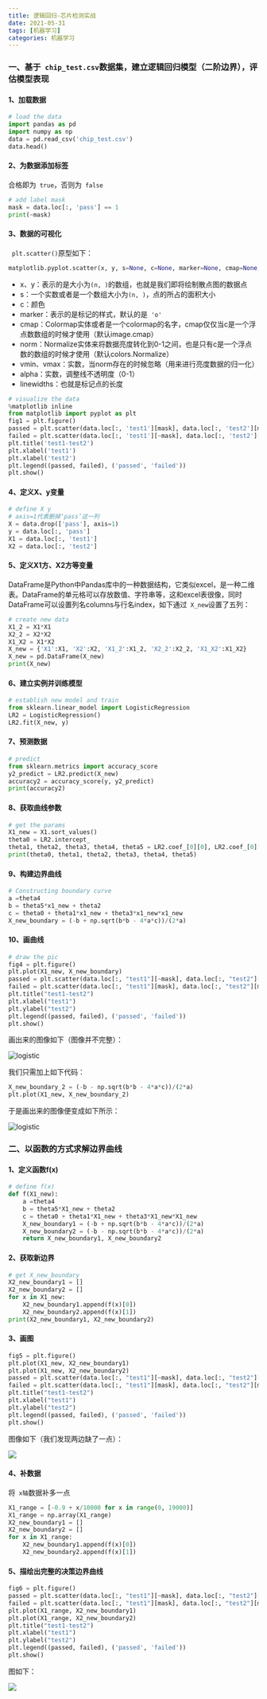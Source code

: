 ```yaml
---
title: 逻辑回归-芯片检测实战
date: 2021-05-31
tags: [机器学习]
categories: 机器学习
---
```


### 一、基于` chip_test.csv`数据集，建立逻辑回归模型（二阶边界），评估模型表现

#### 1、加载数据

```python
# load the data
import pandas as pd
import numpy as np
data = pd.read_csv('chip_test.csv')
data.head()
```

#### 2、为数据添加标签

合格即为` true`，否则为` false`

```python
# add label mask
mask = data.loc[:, 'pass'] == 1
print(~mask)
```

#### 3、数据的可视化

` plt.scatter()`原型如下：

```python
matplotlib.pyplot.scatter(x, y, s=None, c=None, marker=None, cmap=None, norm=None, vmin=None, vmax=None, alpha=None, linewidths=None, verts=None, edgecolors=None, *, data=None, **kwargs)
```

- x、y：表示的是大小为` (n, ) `的数组，也就是我们即将绘制散点图的数据点
- s：一个实数或者是一个数组大小为` (n, ) `，点的所占的面积大小
- c：颜色
- marker：表示的是标记的样式，默认的是` 'o'`
- cmap：Colormap实体或者是一个colormap的名字，cmap仅仅当c是一个浮点数数组的时候才使用（默认image.cmap）
- norm：Normalize实体来将数据亮度转化到0-1之间，也是只有c是一个浮点数的数组的时候才使用（默认colors.Normalize）
- vmin、vmax：实数，当norm存在的时候忽略（用来进行亮度数据的归一化）
- alpha：实数，调整线不透明度（0-1）
- linewidths：也就是标记点的长度

```python
# visualize the data
%matplotlib inline
from matplotlib import pyplot as plt
fig1 = plt.figure()
passed = plt.scatter(data.loc[:, 'test1'][mask], data.loc[:, 'test2'][mask])
failed = plt.scatter(data.loc[:, 'test1'][~mask], data.loc[:, 'test2'][~mask])
plt.title('test1-test2')
plt.xlabel('test1')
plt.xlabel('test2')
plt.legend((passed, failed), ('passed', 'failed'))
plt.show()
```

#### 4、定义X、y变量

```python
# define X y
# axis=1代表删掉‘pass’这一列
X = data.drop(['pass'], axis=1)
y = data.loc[:, 'pass']
X1 = data.loc[:, 'test1']
X2 = data.loc[:, 'test2']
```

#### 5、定义X1方、X2方等变量

DataFrame是Python中Pandas库中的一种数据结构，它类似excel，是一种二维表。DataFrame的单元格可以存放数值、字符串等，这和excel表很像，同时DataFrame可以设置列名columns与行名index，如下通过` X_new`设置了五列：

```python
# create new data
X1_2 = X1*X1
X2_2 = X2*X2
X1_X2 = X1*X2
X_new = {'X1':X1, 'X2':X2, 'X1_2':X1_2, 'X2_2':X2_2, 'X1_X2':X1_X2}
X_new = pd.DataFrame(X_new)
print(X_new)
```

#### 6、建立实例并训练模型

```python
# establish new model and train
from sklearn.linear_model import LogisticRegression
LR2 = LogisticRegression()
LR2.fit(X_new, y)
```

#### 7、预测数据

```python
# predict
from sklearn.metrics import accuracy_score
y2_predict = LR2.predict(X_new)
accuracy2 = accuracy_score(y, y2_predict)
print(accuracy2)
```

#### 8、获取曲线参数

```python
# get the params
X1_new = X1.sort_values()
theta0 = LR2.intercept_
theta1, theta2, theta3, theta4, theta5 = LR2.coef_[0][0], LR2.coef_[0][1], LR2.coef_[0][2], LR2.coef_[0][3], LR2.coef_[0][4]
print(theta0, theta1, theta2, theta3, theta4, theta5)
```

#### 9、构建边界曲线

```python
# Constructing boundary curve
a =theta4
b = theta5*x1_new + theta2
c = theta0 + theta1*x1_new + theta3*x1_new*x1_new
X_new_boundary = (-b + np.sqrt(b*b - 4*a*c))/(2*a)
```

#### 10、画曲线

```python
# draw the pic
fig4 = plt.figure()
plt.plot(X1_new, X_new_boundary)
passed = plt.scatter(data.loc[:, "test1"][~mask], data.loc[:, "test2"][~mask])  
failed = plt.scatter(data.loc[:, "test1"][mask], data.loc[:, "test2"][mask])
plt.title("test1-test2")
plt.xlabel("test1")
plt.ylabel("test2") 
plt.legend((passed, failed), ('passed', 'failed'))
plt.show()
```

画出来的图像如下（图像并不完整）：

![logistic](logistic.png)

我们只需加上如下代码：

```python
X_new_boundary_2 = (-b - np.sqrt(b*b - 4*a*c))/(2*a)
plt.plot(X1_new, X_new_boundary_2)
```

于是画出来的图像便变成如下所示：

![logistic](logistic2.png)



### 二、以函数的方式求解边界曲线

#### 1、定义函数f(x)

```python
# define f(x)
def f(X1_new):
    a =theta4
    b = theta5*X1_new + theta2
    c = theta0 + theta1*X1_new + theta3*X1_new*X1_new
    X_new_boundary1 = (-b + np.sqrt(b*b - 4*a*c))/(2*a)
    X_new_boundary2 = (-b - np.sqrt(b*b - 4*a*c))/(2*a)
    return X_new_boundary1, X_new_boundary2
```

#### 2、获取新边界

```python
# get X_new_boundary
X2_new_boundary1 = []
X2_new_boundary2 = []
for x in X1_new:
    X2_new_boundary1.append(f(x)[0])
    X2_new_boundary2.append(f(x)[1])
print(X2_new_boundary1, X2_new_boundary2)
```

#### 3、画图

```python
fig5 = plt.figure()
plt.plot(X1_new, X2_new_boundary1)
plt.plot(X1_new, X2_new_boundary2)
passed = plt.scatter(data.loc[:, "test1"][~mask], data.loc[:, "test2"][~mask])  
failed = plt.scatter(data.loc[:, "test1"][mask], data.loc[:, "test2"][mask])
plt.title("test1-test2")
plt.xlabel("test1")
plt.ylabel("test2") 
plt.legend((passed, failed), ('passed', 'failed'))
plt.show()
```

图像如下（我们发现两边缺了一点）：

![](logistic2-20210531175443248.png)

#### 4、补数据

将` x轴`数据补多一点

```python
X1_range = [-0.9 + x/10000 for x in range(0, 19000)]
X1_range = np.array(X1_range)
X2_new_boundary1 = []
X2_new_boundary2 = []
for x in X1_range:
    X2_new_boundary1.append(f(x)[0])
    X2_new_boundary2.append(f(x)[1])
```



#### 5、描绘出完整的决策边界曲线

```python
fig6 = plt.figure()
passed = plt.scatter(data.loc[:, "test1"][~mask], data.loc[:, "test2"][~mask])  
failed = plt.scatter(data.loc[:, "test1"][mask], data.loc[:, "test2"][mask])
plt.plot(X1_range, X2_new_boundary1)
plt.plot(X1_range, X2_new_boundary2)
plt.title("test1-test2")
plt.xlabel("test1")
plt.ylabel("test2")
plt.legend((passed, failed), ('passed', 'failed'))
plt.show()
```

图如下：

![](logistic4.png)

